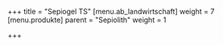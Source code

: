 +++
title = "Sepiogel TS"
[menu.ab_landwirtschaft]
weight = 7
[menu.produkte]
parent = "Sepiolith"
weight = 1

+++
